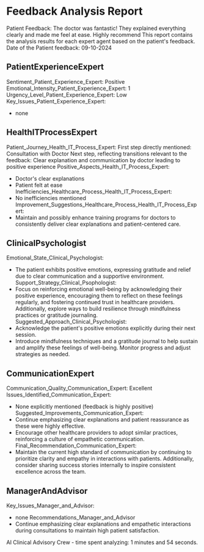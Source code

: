 # Feedback Analysis Report
Patient Feedback: The doctor was fantastic! They explained everything clearly and made me feel at ease. Highly recommend
This report contains the analysis results for each expert agent based on the patient's feedback.
Date of the Patient feedback: 09-10-2024
## PatientExperienceExpert
Sentiment_Patient_Experience_Expert: Positive
Emotional_Intensity_Patient_Experience_Expert: 1
Urgency_Level_Patient_Experience_Expert: Low
Key_Issues_Patient_Experience_Expert:
- none
## HealthITProcessExpert
Patient_Journey_Health_IT_Process_Expert:
First step directly mentioned: Consultation with Doctor
Next step, reflecting transitions relevant to the feedback: Clear explanation and communication by doctor leading to positive experience
Positive_Aspects_Health_IT_Process_Expert:
- Doctor's clear explanations
- Patient felt at ease
Inefficiencies_Healthcare_Process_Health_IT_Process_Expert:
- No inefficiencies mentioned
Improvement_Suggestions_Healthcare_Process_Health_IT_Process_Expert:
- Maintain and possibly enhance training programs for doctors to consistently deliver clear explanations and patient-centered care.
## ClinicalPsychologist
Emotional_State_Clinical_Psychologist:
- The patient exhibits positive emotions, expressing gratitude and relief due to clear communication and a supportive environment.
Support_Strategy_Clinical_Psophologist:
- Focus on reinforcing emotional well-being by acknowledging their positive experience, encouraging them to reflect on these feelings regularly, and fostering continued trust in healthcare providers. Additionally, explore ways to build resilience through mindfulness practices or gratitude journaling.
Suggested_Approach_Clinical_Psychologist:
- Acknowledge the patient's positive emotions explicitly during their next session.
- Introduce mindfulness techniques and a gratitude journal to help sustain and amplify these feelings of well-being. Monitor progress and adjust strategies as needed.
## CommunicationExpert
Communication_Quality_Communication_Expert: Excellent
Issues_Identified_Communication_Expert:
- None explicitly mentioned (feedback is highly positive)
Suggested_Improvements_Communication_Expert:
- Continue emphasizing clear explanations and patient reassurance as these were highly effective.
- Encourage other healthcare providers to adopt similar practices, reinforcing a culture of empathetic communication.
Final_Recommendation_Communication_Expert: 
- Maintain the current high standard of communication by continuing to prioritize clarity and empathy in interactions with patients. Additionally, consider sharing success stories internally to inspire consistent excellence across the team.
## ManagerAndAdvisor
Key_Issues_Manager_and_Advisor:
- none
Recommendations_Manager_and_Advisor
- Continue emphasizing clear explanations and empathetic interactions during consultations to maintain high patient satisfaction.

AI Clinical Advisory Crew - time spent analyzing: 1 minutes and 54 seconds.
